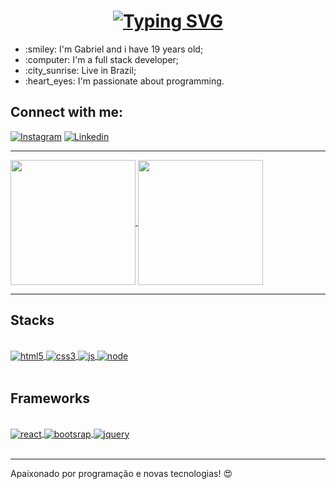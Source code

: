 <h1 align="center">
  <a href="#">
    <img src="https://readme-typing-svg.herokuapp.com?font=Fira+Code&weight=500&size=30&center=true&vCenter=true&pause=1000&width=800&lines=Welcome+to+my+profile!+%F0%9F%91%8B" alt="Typing SVG" />
  </a>
</h1>

<ul>
  <li> :smiley: I'm Gabriel and i have 19 years old; </li>
  <li> :computer: I'm a full stack developer; </li>
  <li> :city_sunrise: Live in Brazil; </li>
  <li> :heart_eyes: I'm passionate about programming. </li>
</ul>

<h2> Connect with me: </h2>

[![Instagram](https://img.shields.io/badge/Instagram-E4405F?style=for-the-badge&logo=instagram&logoColor=white)](https://www.instagram.com/gaabssantos._/)
[![Linkedin](https://img.shields.io/badge/LinkedIn-0077B5?style=for-the-badge&logo=linkedin&logoColor=white)](https://www.linkedin.com/in/gaabssantos/)

<hr>

<a href="https://github.com/gaabssantos">
  <img height=200 align="center" src="https://github-readme-stats.vercel.app/api?username=gaabssantos&theme=blue-green" />
</a>

<a href="https://github.com/gaabssantos">
  <img height=200 align="center" src="https://github-readme-stats.vercel.app/api/top-langs/?username=gaabssantos" />
</a>

<hr>

## Stacks

<div style="display: inline_block"><br/>
  <a href="#"> <img align="center" alt="html5" src="https://img.shields.io/badge/HTML5-E34F26?style=for-the-badge&logo=html5&logoColor=white"> </a>
  <a href="#"> <img align="center" alt="css3" src="https://img.shields.io/badge/CSS3-1572B6?style=for-the-badge&logo=css3&logoColor=white"> </a>
  <a href="#"> <img align="center" alt="js" src="https://img.shields.io/badge/JavaScript-F7DF1E?style=for-the-badge&logo=javascript&logoColor=black"> </a>
  <a href="#"> <img align="center" alt="node" src="https://img.shields.io/badge/Node-90C53F?style=for-the-badge&logo=node.js&logoColor=black"> </a>
</div> <br>

## Frameworks

<div style="display: inline_block"><br/>
  <a href="#"> <img align="center" alt="react" src="https://img.shields.io/badge/React-50D6FF?style=for-the-badge&logo=react&logoColor=white"> </a>
  <a href="#"> <img align="center" alt="bootsrap" src="https://img.shields.io/badge/Bootstrap-840AFA?style=for-the-badge&logo=bootstrap&logoColor=white"> </a>
  <a href="#"> <img align="center" alt="jquery" src="https://img.shields.io/badge/jquery-253541?style=for-the-badge&logo=jquery&logoColor=white"> </a>
</div> <br>

<hr>

Apaixonado por programação e novas tecnologias! :heart_eyes:
